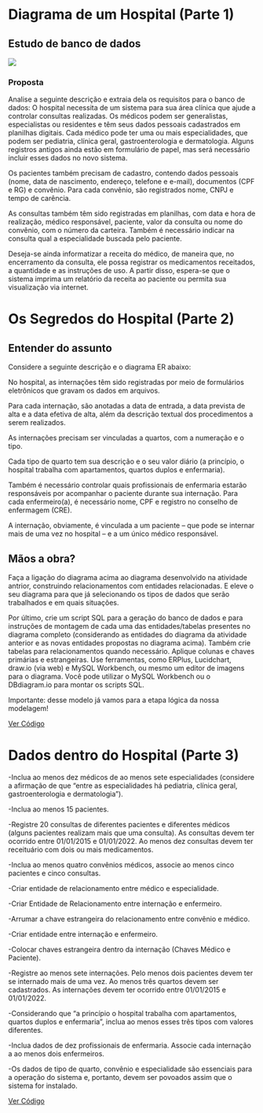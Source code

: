 # Diagrama de um Hospital (Parte 1)
## Estudo de banco de dados
 
<img src="https://lh3.googleusercontent.com/6xCJKaG6VAs-rJWeucbXCna7Fg9cmGuIIMA_D3C2_Oq642iqr2MR2TJizq_RC4fMCJ84srnR9qEbs6jwvG2maujYKBDx1m0uoRSA5RUWhn4lqAdK4tf5-kQ19-RrnN93mOQ9mFkGP6RNT0FXiRDR_9-ilY-8AnM1fCMOxf53FJylKDYdyJx4IYXoQYwScus8g2raLrfbSf2XKFOGW67HBeA5nIy9R3CsCgTJkI07sIjZZJ_eUjGb-BsZYR0f8FRQ0FribioG-X0o3dy4vYJ8oqJ1sUBwGOv721wHQQB0NmF7-NztMva82DkfEgnnzHE8y9uuAYx0w_S0PwlFwseW0vTn_Rh4cbzSYl75fCRmSwVnsaNla0eQfp58091VyzKY2RIQ6KkkT7SXHmIp411aLuJd4JchEpJCh1U5Zk4uciUO7lUNqlrVivhNgFPG9cbl4UjJUNTOc83O91gwFC-_u9B71Nc03A-seLCmVDGOxA-lrp0J7vEewLr9nFvuaftHN6pGIfXIHLQ7mFYAoEGiVzwfHLUB0f0IqHah6OEY1k9TgYRKRViTRtwqvnu35XXZKXhkDpfow7fdzmvSniRDT1498cwI1KVkZUAPI8mVokN41B7uXIlAh5hB1I-fAM4eMskTGO4p-lHiSI2xIi3HTyAjMAMkW15jbBAHzWOTMU6osaRTDjVX0N6w6DKLnECYyYLr960VYOOQwdXhbOJUKSVEHaydvD7XtSr42EsbaMXPM2AxG1L2riaMV_E_Lsr96NkmjeASVA_yMYHGD6X2KxdVpTDqOa5Ow8wbnQcNA6viZum_qawbjmARaFdKfOEBq815JfUE9uinBa_J-QbQlnIWiAJxw2cK-odhnf0ySv3QCPYO1zaMotHL47L6w8u6Zu_m0W0tPkflqU3zqu_pFief0QJVHb-jGAWobQsPcYUM=w1022-h444-no?authuser=0">

### Proposta

Analise a seguinte descrição e extraia dela os requisitos para o banco de dados:
O hospital necessita de um sistema para sua área clínica que ajude a controlar consultas realizadas. Os médicos podem ser generalistas, especialistas ou residentes e têm seus dados pessoais cadastrados em planilhas digitais. Cada médico pode ter uma ou mais especialidades, que podem ser pediatria, clínica geral, gastroenterologia e dermatologia. Alguns registros antigos ainda estão em formulário de papel, mas será necessário incluir esses dados no novo sistema.

Os pacientes também precisam de cadastro, contendo dados pessoais (nome, data de nascimento, endereço, telefone e e-mail), documentos (CPF e RG) e convênio. Para cada convênio, são registrados nome, CNPJ e tempo de carência.

As consultas também têm sido registradas em planilhas, com data e hora de realização, médico responsável, paciente, valor da consulta ou nome do convênio, com o número da carteira. Também é necessário indicar na consulta qual a especialidade buscada pelo paciente.

Deseja-se ainda informatizar a receita do médico, de maneira que, no encerramento da consulta, ele possa registrar os medicamentos receitados, a quantidade e as instruções de uso. A partir disso, espera-se que o sistema imprima um relatório da receita ao paciente ou permita sua visualização via internet.

# Os Segredos do Hospital (Parte 2)

## Entender do assunto
Considere a seguinte descrição e o diagrama ER abaixo:

No hospital, as internações têm sido registradas por meio de formulários eletrônicos que gravam os dados em arquivos. 

Para cada internação, são anotadas a data de entrada, a data prevista de alta e a data efetiva de alta, além da descrição textual dos procedimentos a serem realizados. 

As internações precisam ser vinculadas a quartos, com a numeração e o tipo. 

Cada tipo de quarto tem sua descrição e o seu valor diário (a princípio, o hospital trabalha com apartamentos, quartos duplos e enfermaria).

Também é necessário controlar quais profissionais de enfermaria estarão responsáveis por acompanhar o paciente durante sua internação. Para cada enfermeiro(a), é necessário nome, CPF e registro no conselho de enfermagem (CRE).

A internação, obviamente, é vinculada a um paciente – que pode se internar mais de uma vez no hospital – e a um único médico responsável.

## Mãos a obra?
Faça a ligação do diagrama acima ao diagrama desenvolvido na atividade antrior, construindo relacionamentos com entidades relacionadas. E eleve o seu diagrama para que já selecionando os tipos de dados que serão trabalhados e em quais situações. 

Por último, crie um script SQL para a geração do banco de dados e para instruções de montagem de cada uma das entidades/tabelas presentes no diagrama completo (considerando as entidades do diagrama da atividade anterior e as novas entidades propostas no diagrama acima). Também crie tabelas para relacionamentos quando necessário. Aplique colunas e chaves primárias e estrangeiras.
Use ferramentas, como ERPlus, Lucidchart, draw.io (via web) e MySQL Workbench, ou mesmo um editor de imagens para o diagrama.  Você pode utilizar o MySQL Workbench ou o DBdiagram.io para montar os scripts SQL.

Importante: desse modelo já vamos para a etapa lógica da nossa modelagem!

<a href="https://github.com/imFreitas/Hospital-Fundamental-/blob/main/Parte%202/hospital.sql">Ver Código</a>

# Dados dentro do Hospital (Parte 3)
-Inclua ao menos dez médicos de ao menos sete especialidades (considere a afirmação de que “entre as especialidades há pediatria, clínica geral, gastroenterologia e dermatologia”).

-Inclua ao menos 15 pacientes.

-Registre 20 consultas de diferentes pacientes e diferentes médicos (alguns pacientes realizam mais que uma consulta). As consultas devem ter ocorrido entre 01/01/2015 e 01/01/2022. Ao menos dez consultas devem ter receituário com dois ou mais medicamentos.

-Inclua ao menos quatro convênios médicos, associe ao menos cinco pacientes e cinco consultas.

-Criar entidade de relacionamento entre médico e especialidade. 

-Criar Entidade de Relacionamento entre internação e enfermeiro. 

-Arrumar a chave estrangeira do relacionamento entre convênio e médico.

-Criar entidade entre internação e enfermeiro.

-Colocar chaves estrangeira dentro da internação (Chaves Médico e Paciente).

-Registre ao menos sete internações. Pelo menos dois pacientes devem ter se internado mais de uma vez. Ao menos três quartos devem ser cadastrados. As internações devem ter ocorrido entre 01/01/2015 e 01/01/2022.

-Considerando que “a princípio o hospital trabalha com apartamentos, quartos duplos e enfermaria”, inclua ao menos esses três tipos com valores diferentes.

-Inclua dados de dez profissionais de enfermaria. Associe cada internação a ao menos dois enfermeiros.

-Os dados de tipo de quarto, convênio e especialidade são essenciais para a operação do sistema e, portanto, devem ser povoados assim que o sistema for instalado.

<a href="https://github.com/imFreitas/Hospital-Fundamental-/blob/main/Parte%203/prisioneiro.sql">Ver Código</a>






